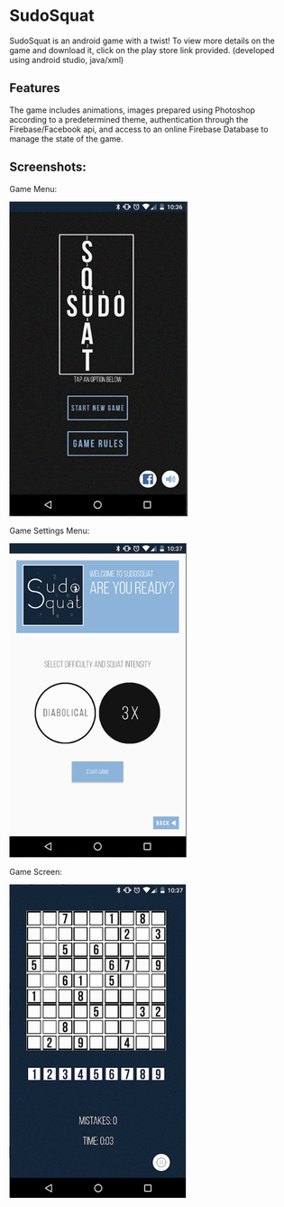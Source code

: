 # SudoSquat
SudoSquat is an android game with a twist! To view more details on the game and download it, click on the play store link provided. (developed using android studio, java/xml)


## Features
The game includes animations, images prepared using Photoshop according to a predetermined theme, authentication through the Firebase/Facebook api, and access to an online Firebase Database to manage the state of the game.

## Screenshots:
Game Menu:

![alt text](https://raw.githubusercontent.com/ShreyasPrasad/SudoSquat/master/screenshots/menu.PNG)

Game Settings Menu:

![alt text](https://raw.githubusercontent.com/ShreyasPrasad/SudoSquat/master/screenshots/gamesettings.PNG)

Game Screen:

![alt text](https://raw.githubusercontent.com/ShreyasPrasad/SudoSquat/master/screenshots/game.PNG)
